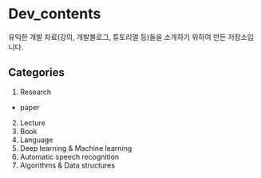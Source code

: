 # Dev_contents
유익한 개발 자료(강의, 개발블로그, 튜토리얼 등)들을 소개하기 위하여 만든 저장소입니다.

## Categories
1. Research  
- paper  
2. Lecture  
3. Book  
4. Language  
5. Deep learning & Machine learning  
6. Automatic speech recognition  
7. Algorithms & Data structures  



